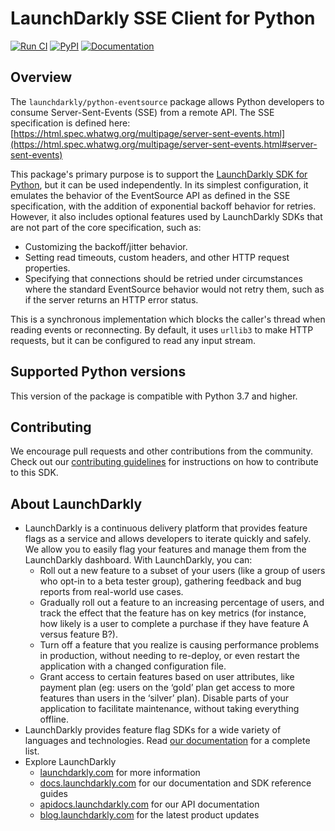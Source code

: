 # LaunchDarkly SSE Client for Python

[![Run CI](https://github.com/launchdarkly/python-eventsource/actions/workflows/ci.yml/badge.svg)](https://github.com/launchdarkly/python-eventsource/actions/workflows/ci.yml)
[![PyPI](https://img.shields.io/pypi/v/launchdarkly-eventsource.svg?maxAge=2592000)](https://pypi.python.org/pypi/launchdarkly-eventsource)
[![Documentation](https://img.shields.io/static/v1?label=GitHub+Pages&message=API+reference&color=00add8)](https://launchdarkly.github.io/python-eventsource)

## Overview

The `launchdarkly/python-eventsource` package allows Python developers to consume Server-Sent-Events (SSE) from a remote API. The SSE specification is defined here: [https://html.spec.whatwg.org/multipage/server-sent-events.html](https://html.spec.whatwg.org/multipage/server-sent-events.html#server-sent-events)

This package's primary purpose is to support the [LaunchDarkly SDK for Python](https://github.com/launchdarkly/python-server-sdk), but it can be used independently. In its simplest configuration, it emulates the behavior of the EventSource API as defined in the SSE specification, with the addition of exponential backoff behavior for retries. However, it also includes optional features used by LaunchDarkly SDKs that are not part of the core specification, such as:

* Customizing the backoff/jitter behavior.
* Setting read timeouts, custom headers, and other HTTP request properties.
* Specifying that connections should be retried under circumstances where the standard EventSource behavior would not retry them, such as if the server returns an HTTP error status.

This is a synchronous implementation which blocks the caller's thread when reading events or reconnecting. By default, it uses `urllib3` to make HTTP requests, but it can be configured to read any input stream.

## Supported Python versions

This version of the package is compatible with Python 3.7 and higher.

## Contributing

We encourage pull requests and other contributions from the community. Check out our [contributing guidelines](CONTRIBUTING.md) for instructions on how to contribute to this SDK.

## About LaunchDarkly

* LaunchDarkly is a continuous delivery platform that provides feature flags as a service and allows developers to iterate quickly and safely. We allow you to easily flag your features and manage them from the LaunchDarkly dashboard.  With LaunchDarkly, you can:
    * Roll out a new feature to a subset of your users (like a group of users who opt-in to a beta tester group), gathering feedback and bug reports from real-world use cases.
    * Gradually roll out a feature to an increasing percentage of users, and track the effect that the feature has on key metrics (for instance, how likely is a user to complete a purchase if they have feature A versus feature B?).
    * Turn off a feature that you realize is causing performance problems in production, without needing to re-deploy, or even restart the application with a changed configuration file.
    * Grant access to certain features based on user attributes, like payment plan (eg: users on the ‘gold’ plan get access to more features than users in the ‘silver’ plan). Disable parts of your application to facilitate maintenance, without taking everything offline.
* LaunchDarkly provides feature flag SDKs for a wide variety of languages and technologies. Read [our documentation](https://docs.launchdarkly.com/sdk) for a complete list.
* Explore LaunchDarkly
    * [launchdarkly.com](https://www.launchdarkly.com/ "LaunchDarkly Main Website") for more information
    * [docs.launchdarkly.com](https://docs.launchdarkly.com/  "LaunchDarkly Documentation") for our documentation and SDK reference guides
    * [apidocs.launchdarkly.com](https://apidocs.launchdarkly.com/  "LaunchDarkly API Documentation") for our API documentation
    * [blog.launchdarkly.com](https://blog.launchdarkly.com/  "LaunchDarkly Blog Documentation") for the latest product updates
